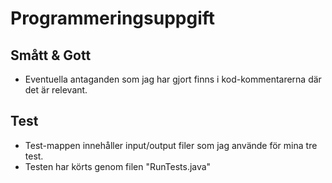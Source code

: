 # Programmeringsuppgift
## Smått & Gott
- Eventuella antaganden som jag har gjort finns i kod-kommentarerna där det är relevant.

## Test
- Test-mappen innehåller input/output filer som jag använde för mina tre test.
- Testen har körts genom filen "RunTests.java"
